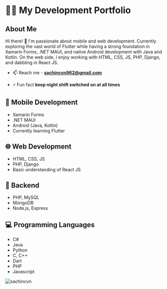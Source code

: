 # 👨‍💻 My Development Portfolio

## About Me
Hi there! 👋 I'm passionate about mobile and web development. Currently exploring the vast world of Flutter while having a strong foundation in Xamarin Forms, .NET MAUI, and native Android development with Java and Kotlin. On the web side, I enjoy working with HTML, CSS, JS, PHP, Django, and dabbling in React JS.

- 📫  Reach me - **sachincvn962@gmail.com**

- ⚡ Fun fact **keep night shift switched on at all times**


## 📱 Mobile Development
- Xamarin Forms
- .NET MAUI
- Android (Java, Kotlin)
- Currently learning Flutter

## 🌐 Web Development
- HTML, CSS, JS
- PHP, Django
- Basic understanding of React JS

## 🚀 Backend
- PHP, MySQL
- MongoDB
- Node.js, Express

## 💻 Programming Languages
- C#
- Java
- Python 
- C, C++
- Dart
- PHP
- Javascript 



<p><img align="left" src="https://github-readme-stats.vercel.app/api/top-langs?username=sachincvn&show_icons=true&locale=en&layout=compact" alt="sachincvn" /></p>

